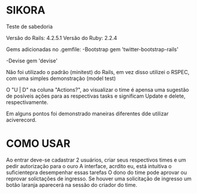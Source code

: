 # SIKORA
Teste de sabedoria

Versão do Rails: 4.2.5.1
Versão do Ruby: 2.2.4

Gems adicionadas no .gemfile:
-Bootstrap
gem 'twitter-bootstrap-rails'

-Devise
gem 'devise'

Não foi utilizado o padrão (minitest) do Rails, em vez disso utilizei o RSPEC, com uma simples demonstração (model test)

O "U | D" na coluna "Actions?", ao visualizar o time é apensa uma sugestão de posíveis ações para as respectivas tasks e significam Update e delete, respectivamente.

Em alguns pontos foi demonstrado maneiras diferentes dde utilizar aciverecord.

# COMO USAR
Ao entrar deve-se cadastrar 2 usuários, criar seus respectivos times e um pedir autorização para o ouro
A interface, acrdito eu, está intuitiva o suficientepra desempenhar essas tarefas
O dono do time pode aprovar ou reprovar solictações de ingresso.
Se houver uma solicitação de ingresso um botão laranja aparecerá na sessão do criador do time.
